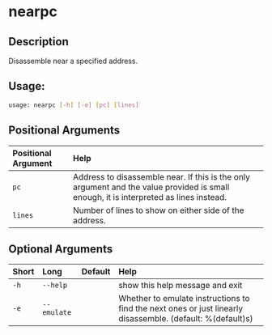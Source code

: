 



# nearpc

## Description


Disassemble near a specified address.
## Usage:


```bash
usage: nearpc [-h] [-e] [pc] [lines]

```
## Positional Arguments

|Positional Argument|Help|
| :--- | :--- |
|`pc`|Address to disassemble near. If this is the only argument and the value provided is small enough, it is interpreted as lines instead.|
|`lines`|Number of lines to show on either side of the address.|

## Optional Arguments

|Short|Long|Default|Help|
| :--- | :--- | :--- | :--- |
|`-h`|`--help`||show this help message and exit|
|`-e`|`--emulate`||Whether to emulate instructions to find the next ones or just linearly disassemble. (default: %(default)s)|
